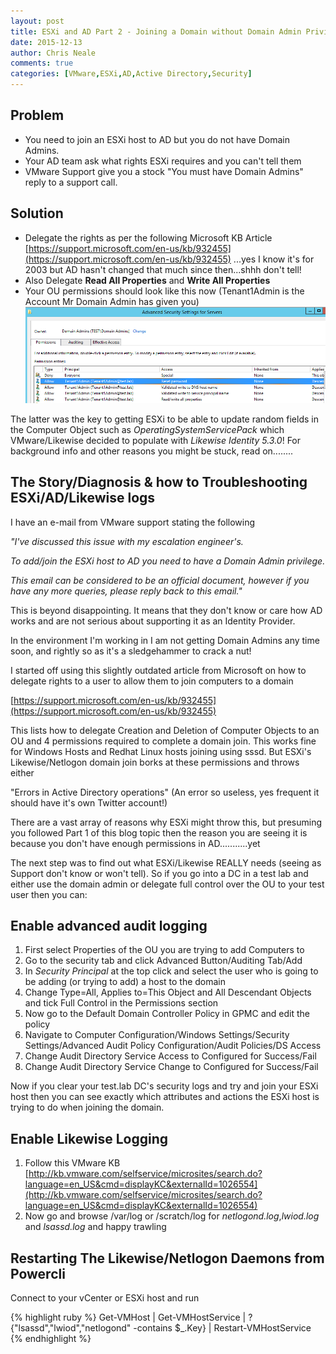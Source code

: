 ```yaml
---
layout: post
title: ESXi and AD Part 2 - Joining a Domain without Domain Admin Privileges
date: 2015-12-13
author: Chris Neale
comments: true
categories: [VMware,ESXi,AD,Active Directory,Security]
---
```


Problem
-------
* You need to join an ESXi host to AD but you do not have Domain Admins.
* Your AD team ask what rights ESXi requires and you can't tell them
* VMware Support give you a stock "You must have Domain Admins" reply to a support call.

Solution
--------
* Delegate the rights as per the following Microsoft KB Article 
[https://support.microsoft.com/en-us/kb/932455](https://support.microsoft.com/en-us/kb/932455)
...yes I know it's for 2003 but AD hasn't changed that much since then...shhh don't tell!
* Also Delegate **Read All Properties** and **Write All Properties**
* Your OU permissions should look like this now (Tenant1Admin is the Account Mr Domain Admin has given you) ![OU Permissions](/public/sshot1.PNG "OU Permissions")

The latter was the key to getting ESXi to be able to update random fields in the Computer Object such as *OperatingSystemServicePack* which VMware/Likewise decided to populate with *Likewise Identity 5.3.0*!
For background info and other reasons you might be stuck, read on........

The Story/Diagnosis & how to Troubleshooting ESXi/AD/Likewise logs
---------------------------------------------------------------------

I have an e-mail from VMware support stating the following

<I>"I've discussed this issue with my escalation engineer's. 

To add/join the ESXi host to AD you need to have a Domain Admin privilege. 

This email can be considered to be an official document, however if you have any more queries, please reply back to this email."</I>

This is beyond disappointing.  It means that they don't know or care how AD works and are not serious about supporting it as an Identity Provider.

In the environment I'm working in I am not getting Domain Admins any time soon, and rightly so as it's a sledgehammer to crack a nut!

I started off using this slightly outdated article from Microsoft on how to delegate rights to a user to allow them to join computers to a domain

[https://support.microsoft.com/en-us/kb/932455](https://support.microsoft.com/en-us/kb/932455)

This lists how to delegate Creation and Deletion of Computer Objects to an OU and 4 permissions required to complete a domain join.  This works fine for Windows Hosts and Redhat Linux hosts joining using sssd. But ESXi's Likewise/Netlogon domain join borks at these permissions and throws either

"Errors in Active Directory operations" (An error so useless, yes frequent it should have it's own Twitter account!)

There are a vast array of reasons why ESXi might throw this, but presuming you followed Part 1 of this blog topic then the reason you are seeing it is because you don't have enough permissions in AD...........yet

The next step was to find out what ESXi/Likewise REALLY needs (seeing as Support don't know or won't tell).  So if you go into a DC in a test lab and either use the domain admin or delegate full control over the OU to your test user
then you can:

Enable advanced audit logging
-----------------------------
1. First select Properties of the OU you are trying to add Computers to
2. Go to the security tab and click Advanced Button/Auditing Tab/Add
3. In *Security Principal* at the top click and select the user who is going to be adding (or trying to add) a host to the domain
4. Change Type=All, Applies to=This Object and All Descendant Objects and tick Full Control in the Permissions section
5. Now go to the Default Domain Controller Policy in GPMC and edit the policy
6. Navigate to Computer Configuration/Windows Settings/Security Settings/Advanced Audit Policy Configuration/Audit Policies/DS Access
7. Change Audit Directory Service Access to Configured for Success/Fail
8. Change Audit Directory Service Change to Configured for Success/Fail

Now if you clear your test.lab DC's security logs and try and join your ESXi host then you can see exactly which attributes and actions the ESXi host is trying to do when joining the domain.

Enable Likewise Logging
-----------------------
1. Follow this VMware KB [http://kb.vmware.com/selfservice/microsites/search.do?language=en_US&cmd=displayKC&externalId=1026554](http://kb.vmware.com/selfservice/microsites/search.do?language=en_US&cmd=displayKC&externalId=1026554)
2. Now go and browse /var/log or /scratch/log for *netlogond.log*,*lwiod.log* and *lsassd.log* and happy trawling

Restarting The Likewise/Netlogon Daemons from Powercli
------------------------------------------------------
Connect to your vCenter or ESXi host and run

{% highlight ruby %}
Get-VMHost | Get-VMHostService | ?{"lsassd","lwiod","netlogond" -contains $_.Key} | Restart-VMHostService
{% endhighlight %}